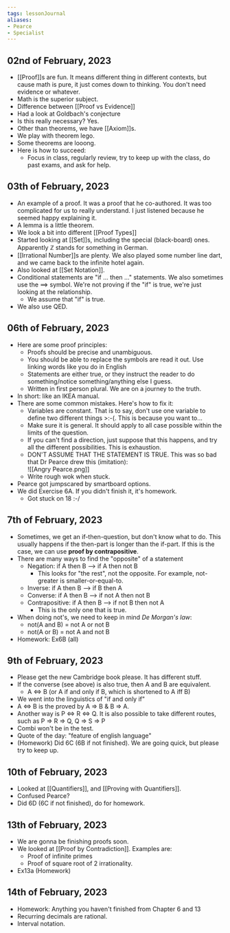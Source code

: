 ```yaml
---
tags: lessonJournal
aliases:
- Pearce
- Specialist 
---
```


## 02nd of February, 2023

- [[Proof]]s are fun. It means different thing in different contexts, but cause math is pure, it just comes down to thinking. You don't need evidence or whatever.
- Math is the superior subject.
- Difference between [[Proof vs Evidence]]
- Had a look at Goldbach's conjecture
- Is this really necessary? Yes.
- Other than theorems, we have [[Axiom]]s.
- We play with theorem lego.
- Some theorems are looong.
- Here is how to succeed:
    - Focus in class, regularly review, try to keep up with the class, do past exams, and ask for help.

## 03th of February, 2023

- An example of a proof. It was a proof that he co-authored. It was too complicated for us to really understand. I just listened because he seemed happy explaining it.
- A lemma is a little theorem.
- We look a bit into different [[Proof Types]]
- Started looking at [[Set]]s, including the special (black-board) ones. Apparently $\mathbb{Z}$ stands for something in German.
- [[Irrational Number]]s are plenty. We also played some number line dart, and we came back to the infinite hotel again.
- Also looked at [[Set Notation]].
- Conditional statements are "if ... then ..." statements. We also sometimes use the $\implies$ symbol. We're not proving if the "if" is true, we're just looking at the relationship.
    - We assume that "if" is true.
- We also use QED.

## 06th of February, 2023

- Here are some proof principles:
    - Proofs should be precise and unambiguous.
    - You should be able to replace the symbols are read it out. Use linking words like you do in English
    - Statements are either true, or they instruct the reader to do something/notice something/anything else I guess.
    - Written in first person plural. We are on a journey to the truth.
- In short: like an IKEA manual.
- There are some common mistakes. Here's how to fix it:
    - Variables are constant. That is to say, don't use one variable to define two different things >:-(. This is because you want to...
    - Make sure it is general. It should apply to all case possible within the limits of the question.
    - If you can't find a direction, just suppose that this happens, and try all the different possibilities. This is exhaustion.
    - DON'T ASSUME THAT THE STATEMENT IS TRUE. This was so bad that Dr Pearce drew this (imitation):  
      ![[Angry Pearce.png]]
    - Write rough wok when stuck.
- Pearce got jumpscared by smartboard options.
- We did Exercise 6A. If you didn't finish it, it's homework.
    - Got stuck on 18 :-/

## 7th of February, 2023

- Sometimes, we get an if-then-question, but don't know what to do. This usually happens if the then-part is longer than the if-part. If this is the case, we can use **proof by contrapositive**.
- There are many ways to find the "opposite" of a statement
    - Negation: if A then B --> if A then not B
        - This looks for "the rest", not the opposite. For example, not-greater is smaller-or-equal-to.
    - Inverse: if A then B --> if B then A
    - Converse: if A then B --> if not A then not B
    - Contrapositive: if A then B --> if not B then not A
        - This is the only one that is true.
- When doing not's, we need to keep in mind *De Morgan's law*:
    - not(A and B) = not A or not B
    - not(A or B) = not A and not B
- Homework: Ex6B (all)

## 9th of February, 2023

- Please get the new Cambridge book please. It has different stuff.
- If the converse (see above) is also true, then A and B are equivalent.
    - A <=> B (or A if and only if B, which is shortened to A iff B)
- We went into the linguistics of "if and only if"
- A <=> B is the proved by A => B & B => A.
- Another way is P <=> R <=> Q. It is also possible to take different routes, such as P => R => Q, Q => S => P
- Combi won't be in the test.
- Quote of the day: "feature of english language"
- (Homework) Did 6C (6B if not finished). We are going quick, but please try to keep up.

## 10th of February, 2023

- Looked at [[Quantifiers]], and [[Proving with Quantifiers]].
- Confused Pearce?
- Did 6D (6C if not finished), do for homework.


## 13th of February, 2023

- We are gonna be finishing proofs soon.
- We looked at [[Proof by Contradiction]]. Examples are:
    - Proof of infinite primes
    - Proof of square root of 2 irrationality.
- Ex13a (Homework)

## 14th of February, 2023

- Homework: Anything you haven't finished from Chapter 6 and 13
- Recurring decimals are rational.
- Interval notation.